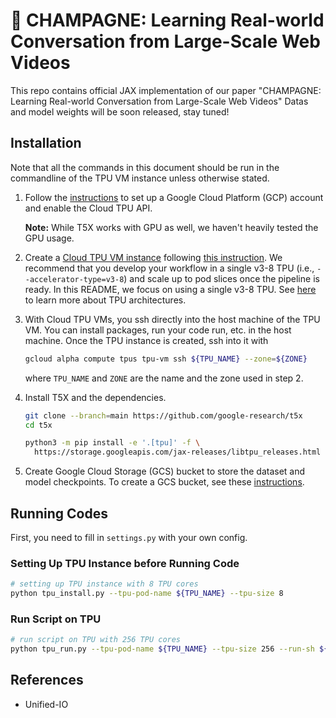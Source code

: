 # :champagne: CHAMPAGNE: Learning Real-world Conversation from Large-Scale Web Videos

This repo contains official JAX implementation of our paper "CHAMPAGNE: Learning Real-world Conversation from Large-Scale Web Videos"
Datas and model weights will be soon released, stay tuned!

## Installation

Note that all the commands in this document should be run in the commandline of
the TPU VM instance unless otherwise stated.

1.  Follow the
    [instructions](https://cloud.google.com/tpu/docs/jax-quickstart-tpu-vm#install_the_google_cloud_sdk)
    to set up a Google Cloud Platform (GCP) account and enable the Cloud TPU
    API.

    **Note:** While T5X works with GPU as well, we haven't heavily tested the
    GPU usage.

2.  Create a
    [Cloud TPU VM instance](https://cloud.google.com/blog/products/compute/introducing-cloud-tpu-vms)
    following
    [this instruction](https://cloud.google.com/tpu/docs/jax-quickstart-tpu-vm#create-vm).
    We recommend that you develop your workflow in a single v3-8 TPU (i.e.,
    `--accelerator-type=v3-8`) and scale up to pod slices once the pipeline is
    ready. In this README, we focus on using a single v3-8 TPU. See
    [here](https://cloud.google.com/tpu/docs/system-architecture-tpu-vm) to
    learn more about TPU architectures.

3.  With Cloud TPU VMs, you ssh directly into the host machine of the TPU VM.
    You can install packages, run your code run, etc. in the host machine. Once
    the TPU instance is created, ssh into it with

    ```sh
    gcloud alpha compute tpus tpu-vm ssh ${TPU_NAME} --zone=${ZONE}
    ```

    where `TPU_NAME` and `ZONE` are the name and the zone used in step 2.

4.  Install T5X and the dependencies.

    ```sh
    git clone --branch=main https://github.com/google-research/t5x
    cd t5x

    python3 -m pip install -e '.[tpu]' -f \
      https://storage.googleapis.com/jax-releases/libtpu_releases.html
    ```

5.  Create Google Cloud Storage (GCS) bucket to store the dataset and model
    checkpoints. To create a GCS bucket, see these
    [instructions](https://cloud.google.com/storage/docs/creating-buckets).

## Running Codes

First, you need to fill in `settings.py` with your own config.

### Setting Up TPU Instance before Running Code

```sh
# setting up TPU instance with 8 TPU cores
python tpu_install.py --tpu-pod-name ${TPU_NAME} --tpu-size 8
```

### Run Script on TPU

```sh
# run script on TPU with 256 TPU cores
python tpu_run.py --tpu-pod-name ${TPU_NAME} --tpu-size 256 --run-sh ${SCRIPT_SH}
```

## References

- Unified-IO
